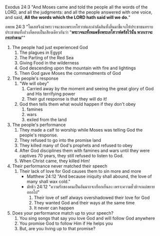 Exodus 24:3 "And Moses came and told the people all the words of the LORD, and all the judgments: and all the people answered with one voice, and said, **All the words which the LORD hath said will we do.**"

อพยพ 24:3 "โมเสสจึงนำพระวจนะของพระเยโฮวาห์และคำตัดสินทั้งสิ้นมาชี้แจงให้ประชาชนทราบ ประชาชนทั้งปวงก็ตอบเป็นเสียงเดียวกันว่า "**พระวจนะทั้งหมดซึ่งพระเยโฮวาห์ตรัสไว้นั้น พวกเราจะกระทำตาม**""

1. The people had just experienced God
    1. The plagues in Egypt
    2. The Parting of the Red Sea
    3. Giving Food in the wilderness
    4. God descending upon the mountain with fire and lightings
    5. Then God gave Moses the commandments of God
2. The people's response
    1. "We will obey"
        1. Carried away by the moment and seeing the great glory of God and His terrifying power
        2. Their gut response is that they will do it!
    2. God then tells them what would happen if they don't obey
        1. famines
        2. wars
        3. exiled from the land
3. The people's performance
    1. They made a calf to worship while Moses was telling God the people's response.
    2. They refused to go into the promise land
    3. They killed many of God's prophets and refused to obey
    4. After God disciplines them with famines and wars until they were captives 70 years, they still refused to listen to God.
    5. When Christ came, they killed Him!
4. Their performance never matched their speech
    1. Their lack of love for God causes them to sin more and more
        - Matthew 24:12 "And because iniquity shall abound, the love of many shall wax cold."
        - มัทธิว 24:12 "ความรักของคนเป็นอันมากจะเยือกเย็นลง เพราะความชั่วช้าจะแผ่ขยายออกไป"
            1. Their love of self always overshadowed their love for God
            2. They wanted God and their ways at the same time
            3. It never can happen
5. Does your performance match up to your speech?
    1. You sing songs that say you love God and will follow God anywhere
    2. You promise God to follow Him if He helps you
    3. But, are you living up to that promise?
